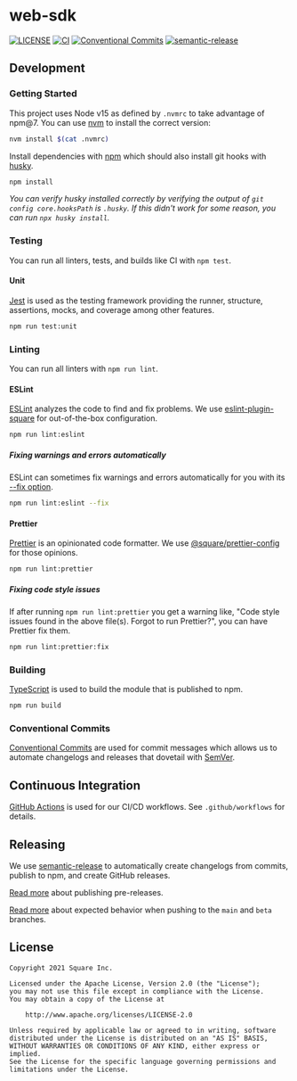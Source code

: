 # web-sdk

[![LICENSE](https://img.shields.io/badge/license-Apache%202-blue.svg)](https://github.com/square/web-sdk/blob/main/LICENSE)
[![CI](https://github.com/square/web-sdk/actions/workflows/ci.yml/badge.svg)](https://github.com/square/web-sdk/actions/workflows/ci.yml)
[![Conventional Commits](https://img.shields.io/badge/Conventional%20Commits-1.0.0-yellow.svg)](https://conventionalcommits.org)
[![semantic-release](https://img.shields.io/badge/%20%20%F0%9F%93%A6%F0%9F%9A%80-semantic--release-e10079.svg)](https://github.com/semantic-release/semantic-release)

## Development

### Getting Started

This project uses Node v15 as defined by `.nvmrc` to take advantage of npm@7. You can use [nvm](https://github.com/nvm-sh/nvm) to install the correct version:

```sh
nvm install $(cat .nvmrc)
```

Install dependencies with [npm](https://docs.npmjs.com/cli/v7) which should also install git hooks with [husky](https://typicode.github.io/husky/#/).

```sh
npm install
```

_You can verify husky installed correctly by verifying the output of `git config core.hooksPath` is `.husky`. If this didn't work for some reason, you can run `npx husky install`._

### Testing

You can run all linters, tests, and builds like CI with `npm test`.

#### Unit

[Jest](https://jestjs.io/en/) is used as the testing framework providing the runner, structure, assertions, mocks, and coverage among other features.

```sh
npm run test:unit
```

### Linting

You can run all linters with `npm run lint`.

#### ESLint

[ESLint](https://eslint.org/) analyzes the code to find and fix problems. We use [eslint-plugin-square](https://github.com/square/eslint-plugin-square) for out-of-the-box configuration.

```sh
npm run lint:eslint
```

##### Fixing warnings and errors automatically

ESLint can sometimes fix warnings and errors automatically for you with its [--fix option](https://eslint.org/docs/user-guide/command-line-interface#fixing-problems).

```sh
npm run lint:eslint --fix
```

#### Prettier

[Prettier](https://prettier.io/) is an opinionated code formatter. We use [@square/prettier-config](https://github.com/square/prettier-config) for those opinions.

```sh
npm run lint:prettier
```

##### Fixing code style issues

If after running `npm run lint:prettier` you get a warning like, "Code style issues found in the above file(s). Forgot to run Prettier?", you can have Prettier fix them.

```sh
npm run lint:prettier:fix
```

### Building

[TypeScript](https://www.typescriptlang.org/) is used to build the module that is published to npm.

```sh
npm run build
```

### Conventional Commits

[Conventional Commits](https://www.conventionalcommits.org/en/v1.0.0/#summary) are used for commit messages which allows us to automate changelogs and releases that dovetail with [SemVer](http://semver.org/).

## Continuous Integration

[GitHub Actions](https://docs.github.com/en/actions) is used for our CI/CD workflows. See `.github/workflows` for details.

## Releasing

We use [semantic-release](https://semantic-release.gitbook.io/semantic-release/#highlights) to automatically create changelogs from commits, publish to npm, and create GitHub releases.

[Read more](https://github.com/semantic-release/semantic-release/blob/6013a5633ecb71aac80f7b68b8e7250c5c58f7c0/docs/recipes/pre-releases.md) about publishing pre-releases.

[Read more](https://github.com/semantic-release/semantic-release/blob/6013a5633ecb71aac80f7b68b8e7250c5c58f7c0/docs/usage/workflow-configuration.md#workflow-configuration) about expected behavior when pushing to the `main` and `beta` branches.

## License

```plaintext
Copyright 2021 Square Inc.

Licensed under the Apache License, Version 2.0 (the "License");
you may not use this file except in compliance with the License.
You may obtain a copy of the License at

    http://www.apache.org/licenses/LICENSE-2.0

Unless required by applicable law or agreed to in writing, software
distributed under the License is distributed on an "AS IS" BASIS,
WITHOUT WARRANTIES OR CONDITIONS OF ANY KIND, either express or implied.
See the License for the specific language governing permissions and
limitations under the License.
```
